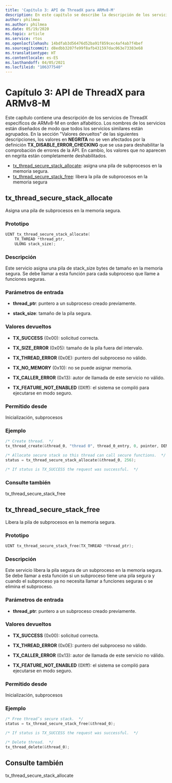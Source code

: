 ```yaml
---
title: 'Capítulo 3: API de ThreadX para ARMv8-M'
description: En este capítulo se describe la descripción de los servicios de ThreadX específicos de ARMv8-M.
author: philmea
ms.author: philmea
ms.date: 05/19/2020
ms.topic: article
ms.service: rtos
ms.openlocfilehash: 14bdfab3d56476d52ba91f859cec4af4ab7f4bef
ms.sourcegitcommit: d8edbb3207fe99f8afb431597dac063e73383e68
ms.translationtype: HT
ms.contentlocale: es-ES
ms.lasthandoff: 04/05/2021
ms.locfileid: "106377540"
---
```

# <a name="chapter-3--threadx-apis-for-armv8-m"></a>Capítulo 3: API de ThreadX para ARMv8-M

Este capítulo contiene una descripción de los servicios de ThreadX específicos de ARMv8-M en orden alfabético. Los nombres de los servicios están diseñados de modo que todos los servicios similares están agrupados. En la sección "Valores devueltos" de las siguientes descripciones, los valores en **NEGRITA** no se ven afectados por la definición **TX_DISABLE_ERROR_CHECKING** que se usa para deshabilitar la comprobación de errores de la API. En cambio, los valores que no aparecen en negrita están completamente deshabilitados.

- [tx_thread_secure_stack_allocate](#tx_thread_secure_stack_allocate): asigna una pila de subprocesos en la memoria segura.
- [tx_thread_secure_stack_free](#tx_thread_secure_stack_free): libera la pila de subprocesos en la memoria segura

## <a name="tx_thread_secure_stack_allocate"></a>tx_thread_secure_stack_allocate

Asigna una pila de subprocesos en la memoria segura.

### <a name="prototype"></a>Prototipo

```c
UINT tx_thread_secure_stack_allocate(
    TX_THREAD *thread_ptr, 
    ULONG stack_size);
```

### <a name="description"></a>Descripción

Este servicio asigna una pila de stack_size bytes de tamaño en la memoria segura. Se debe llamar a esta función para cada subproceso que llame a funciones seguras.

### <a name="input-parameters"></a>Parámetros de entrada

- **thread_ptr**: puntero a un subproceso creado previamente.

- **stack_size**: tamaño de la pila segura.

### <a name="return-values"></a>Valores devueltos

- **TX_SUCCESS** (0x00): solicitud correcta.

- **TX_SIZE_ERROR** (0x05): tamaño de la pila fuera del intervalo.

- **TX_THREAD_ERROR** (0x0E): puntero del subproceso no válido.

- **TX_NO_MEMORY** (0x10): no se puede asignar memoria.

- **TX_CALLER_ERROR** (0x13): autor de llamada de este servicio no válido.

- **TX_FEATURE_NOT_ENABLED** (0Xff): el sistema se compiló para ejecutarse en modo seguro.

### <a name="allowed-from"></a>Permitido desde

Inicialización, subprocesos

### <a name="example"></a>Ejemplo

```c
/* Create thread.  */
tx_thread_create(&thread_0, "thread 0", thread_0_entry, 0, pointer, DEMO_STACK_SIZE, 1, 1, TX_NO_TIME_SLICE, TX_AUTO_START);

/* Allocate secure stack so this thread can call secure functions.  */
status = tx_thread_secure_stack_allocate(&thread_0, 256);

/* If status is TX_SUCCESS the request was successful.  */
```

### <a name="see-also"></a>Consulte también

tx_thread_secure_stack_free

##  <a name="tx_thread_secure_stack_free"></a>tx_thread_secure_stack_free

Libera la pila de subprocesos en la memoria segura. 

### <a name="prototype"></a>Prototipo

```c
UINT tx_thread_secure_stack_free(TX_THREAD *thread_ptr);
```

### <a name="description"></a>Descripción

Este servicio libera la pila segura de un subproceso en la memoria segura. Se debe llamar a esta función si un subproceso tiene una pila segura y cuando el subproceso ya no necesita llamar a funciones seguras o se elimina el subproceso.

### <a name="input-parameters"></a>Parámetros de entrada

- **thread_ptr**: puntero a un subproceso creado previamente.

### <a name="return-values"></a>Valores devueltos

- **TX_SUCCESS** (0x00): solicitud correcta.

- **TX_THREAD_ERROR** (0x0E): puntero del subproceso no válido.

- **TX_CALLER_ERROR** (0x13): autor de llamada de este servicio no válido.

- **TX_FEATURE_NOT_ENABLED** (0Xff): el sistema se compiló para ejecutarse en modo seguro.

### <a name="allowed-from"></a>Permitido desde

Inicialización, subprocesos

### <a name="example"></a>Ejemplo

```c
/* Free thread’s secure stack.  */
status = tx_thread_secure_stack_free(&thread_0);

/* If status is TX_SUCCESS the request was successful.  */

/* Delete thread.  */
tx_thread_delete(&thread_0);
```

## <a name="see-also"></a>Consulte también

tx_thread_secure_stack_allocate
